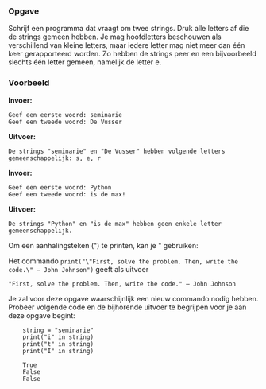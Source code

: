### Opgave

Schrijf een programma dat vraagt om twee strings. Druk alle letters af die de strings gemeen hebben. Je mag hoofdletters beschouwen als verschillend van kleine letters, maar iedere letter mag niet meer dan één keer gerapporteerd worden. Zo hebben de strings peer en een bijvoorbeeld slechts één letter gemeen, namelijk de letter e.


### Voorbeeld

**Invoer:**

    Geef een eerste woord: seminarie
    Geef een tweede woord: De Vusser

**Uitvoer:**

    De strings "seminarie" en "De Vusser" hebben volgende letters gemeenschappelijk: s, e, r

**Invoer:**

    Geef een eerste woord: Python
    Geef een tweede woord: is de max!

**Uitvoer:**

    De strings "Python" en "is de max" hebben geen enkele letter gemeenschappelijk.

Om een aanhalingsteken (") te printen, kan je \" gebruiken:

Het commando `print("\"First, solve the problem. Then, write the code.\" – John Johnson")` geeft als uitvoer

`"First, solve the problem. Then, write the code." – John Johnson`

Je zal voor deze opgave waarschijnlijk een nieuw commando nodig hebben. Probeer volgende code en de bijhorende uitvoer te begrijpen voor je aan deze opgave begint:
```
    string = "seminarie"
    print("i" in string)
    print("t" in string)
    print("I" in string)
```
```
    True
    False
    False
```
